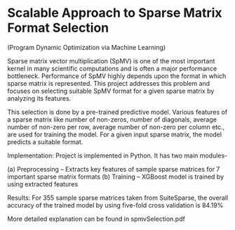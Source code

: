 # Scalable Approach to Sparse Matrix Format Selection
(Program Dynamic Optimization via Machine Learning)

Sparse matrix vector multiplication (SpMV) is one of the most important kernel in many scientific computations and is often a major performance bottleneck. Performance of SpMV highly depends upon the format in which sparse matrix is represented. This project addresses this problem and focuses on selecting suitable SpMV format for a given sparse matrix by analyzing its features.

This selection is done by a pre-trained predictive model. Various features of a sparse matrix like number of non-zeros, number of diagonals, average number of non-zero per row, average number of non-zero per column etc., are used for training the model. For a given input sparse matrix, the model predicts a suitable format.

Implementation: Project is implemented in Python. It has two main modules-

(a)	Preprocessing – Extracts key features of sample sparse matrices for 7 important sparse matrix formats 
(b)	Training – XGBoost model is trained by using extracted features

Results: For 355 sample sparse matrices taken from SuiteSparse, the overall accuracy of the trained model by using five-fold cross validation is 84.19%

More detailed explanation can be found in spmvSelection.pdf
